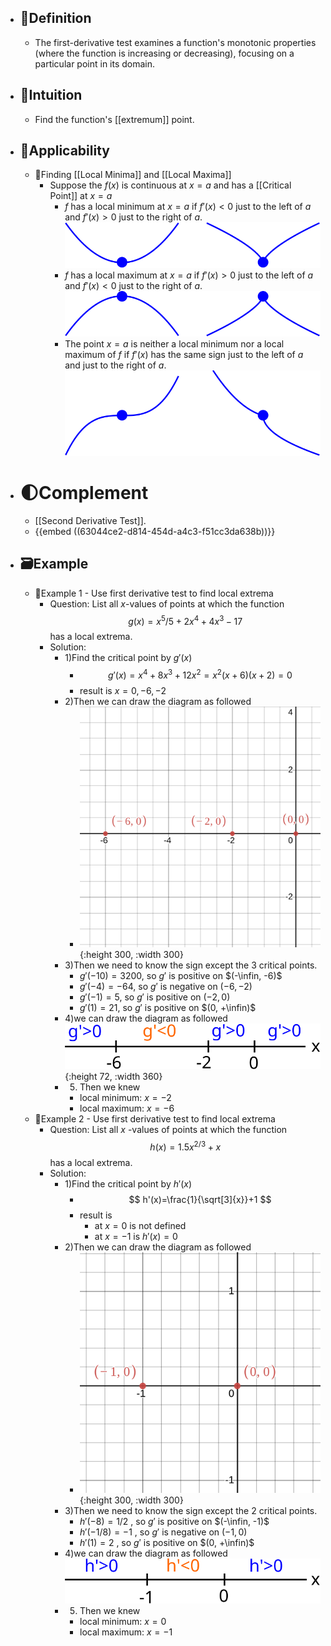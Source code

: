 - ## 📝Definition
	- The first-derivative test examines a function's monotonic properties (where the function is increasing or decreasing), focusing on a particular point in its domain.
- ## 🧠Intuition
	- Find the function's [[extremum]] point.
- ## 🤳Applicability
	- 📌Finding [[Local Minima]] and [[Local Maxima]]
		- Suppose the $f(x)$ is continuous at $x=a$ and has a [[Critical Point]] at $x=a$
			- $f$ has a local minimum at $x=a$ if $f'(x)<0$ just to the left of $a$ and $f'(x)>0$ just to the right of $a$.
			  ![local minima](../assets/local_minima.svg)
			- $f$ has a local maximum at $x=a$ if $f'(x)>0$ just to the left of $a$ and $f'(x)<0$ just to the right of $a$.
			  ![local maxima](../assets/local_maxima.svg)
			- The point $x=a$ is neither a local minimum nor a local maximum of $f$ if $f'(x)$ has the same sign just to the left of $a$ and just to the right of $a$.
			  ![not_extrema](../assets/not_extrema.svg)
- # 🌓Complement
	- [[Second Derivative Test]].
	- {{embed ((63044ce2-d814-454d-a4c3-f51cc3da638b))}}
- ## 🗃Example
	- 📌Example 1 - Use first derivative test to find local extrema
		- Question: List all $x$-values of points at which the function
		  $$
		  g(x)=x^5/5+2x^4+4x^3-17
		  $$
		  has a local extrema.
		- Solution:
			- 1)Find the critical point by $g'(x)$
				- $$
				  g'(x)=x^4+8x^3+12x^2=x^2(x+6)(x+2)=0
				  $$
				- result is  $x=0, -6, -2$
			- 2)Then we can draw the diagram as followed
				- ![name](../assets/critical_point_x^2(x+6)(x+2).svg){:height 300, :width 300}
			- 3)Then we need to know the sign except the 3 critical points.
				- $g'(-10)=3200$, so $g'$ is positive on $(-\infin, -6)$
				- $g'(-4)=-64$, so $g'$ is negative on $(-6, -2)$
				- $g'(-1)=5$, so $g'$ is positive on $(-2, 0)$
				- $g'(1)=21$, so $g'$ is positive on $(0, +\infin)$
			- 4)we can draw the diagram as followed
			  ![name](../assets/exclude_critical_point_x^2(x+6)(x+2).svg){:height 72, :width 360}
			- 5) Then we knew
				- local minimum: $x=-2$
				- local maximum: $x=-6$
	- 📌Example 2 - Use first derivative test to find local extrema
		- Question: List all $x$ -values of points at which the function  
		  $$
		  h(x)=1.5x^{2/3}+x
		  $$
		  has a local extrema.
		- Solution:
			- 1)Find the critical point by $h'(x)$
				- $$
				  h'(x)=\frac{1}{\sqrt[3]{x}}+1
				  $$
				- result is
					- at $x=0$ is not defined
					- at $x=-1$ is $h'(x)=0$
			- 2)Then we can draw the diagram as followed
				- ![name](../assets/critical_point_h'(x)=frac{1}{sqrt[3]{x}}+1.svg){:height 300, :width 300}
			- 3)Then we need to know the sign except the 2 critical points.
				- $h'(-8)=1/2$ , so $g'$ is positive on $(-\infin, -1)$
				- $h'(-1/8)=-1$ , so $g'$ is negative on $(-1, 0)$
				- $h'(1)=2$ , so $g'$ is positive on $(0, +\infin)$
			- 4)we can draw the diagram as followed  
			  ![name](../assets/exclude_critical_point_h'(x)=frac{1}{sqrt[3]{x}}+1.svg)
			- 5) Then we knew
				- local minimum: $x=0$
				- local maximum: $x=-1$